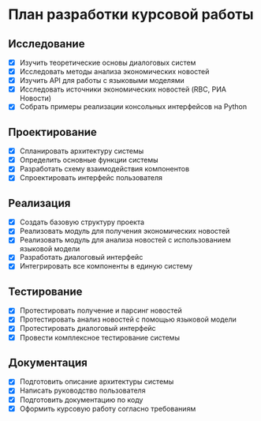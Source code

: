# План разработки курсовой работы

## Исследование
- [x] Изучить теоретические основы диалоговых систем
- [x] Исследовать методы анализа экономических новостей
- [x] Изучить API для работы с языковыми моделями
- [x] Исследовать источники экономических новостей (RBC, РИА Новости)
- [x] Собрать примеры реализации консольных интерфейсов на Python

## Проектирование
- [x] Спланировать архитектуру системы
- [x] Определить основные функции системы
- [x] Разработать схему взаимодействия компонентов
- [x] Спроектировать интерфейс пользователя

## Реализация
- [x] Создать базовую структуру проекта
- [x] Реализовать модуль для получения экономических новостей
- [x] Реализовать модуль для анализа новостей с использованием языковой модели
- [x] Разработать диалоговый интерфейс
- [x] Интегрировать все компоненты в единую систему

## Тестирование
- [x] Протестировать получение и парсинг новостей
- [x] Протестировать анализ новостей с помощью языковой модели
- [x] Протестировать диалоговый интерфейс
- [x] Провести комплексное тестирование системы

## Документация
- [x] Подготовить описание архитектуры системы
- [x] Написать руководство пользователя
- [x] Подготовить документацию по коду
- [x] Оформить курсовую работу согласно требованиям
